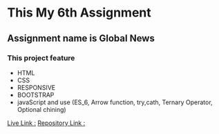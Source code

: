 # This My 6th Assignment

## Assignment name is **Global News**

### This project feature

- HTML
- CSS
- RESPONSIVE
- BOOTSTRAP
- javaScript and use (ES_6, Arrow function, try,cath, Ternary Operator, Optional chining)

[Live Link :](https://football-team-management.netlify.app/)
[Repository Link :](https://github.com/programming-hero-web-course2/best-five-dom-assignment-sanudas2018)

<img src="./assets/images/porject-img.png" alt="">
